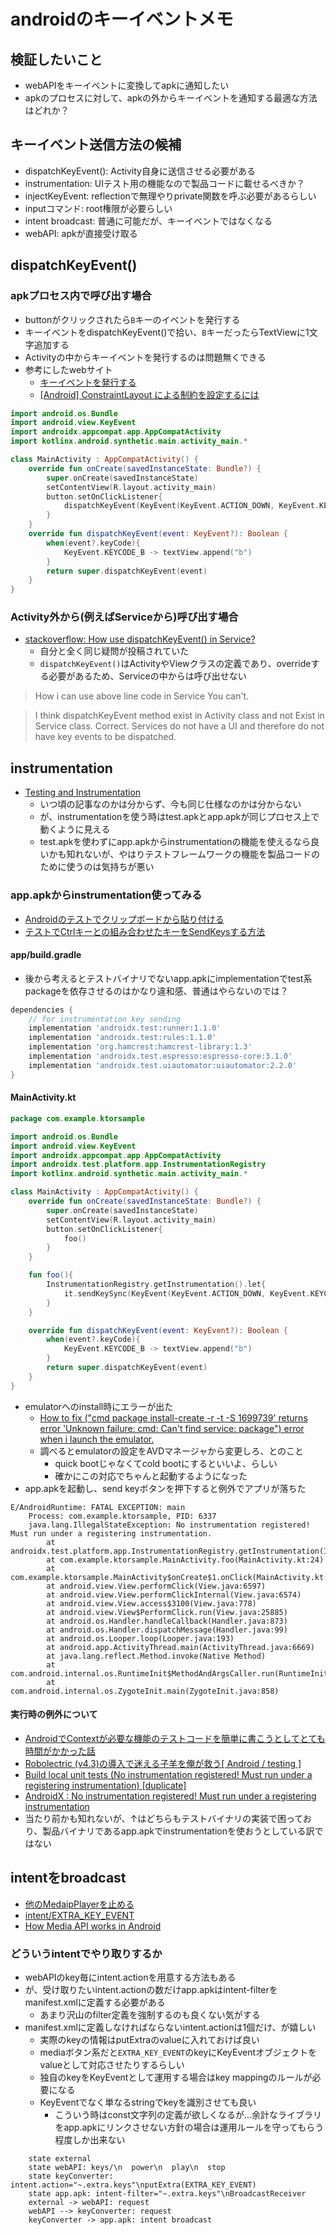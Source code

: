 # androidのキーイベントメモ

## 検証したいこと
- webAPIをキーイベントに変換してapkに通知したい
- apkのプロセスに対して、apkの外からキーイベントを通知する最適な方法はどれか？

## キーイベント送信方法の候補
- dispatchKeyEvent(): Activity自身に送信させる必要がある
- instrumentation: UIテスト用の機能なので製品コードに載せるべきか？
- injectKeyEvent: reflectionで無理やりprivate関数を呼ぶ必要があるらしい
- inputコマンド: root権限が必要らしい
- intent broadcast: 普通に可能だが、キーイベントではなくなる
- webAPI: apkが直接受け取る

## dispatchKeyEvent()

### apkプロセス内で呼び出す場合
- buttonがクリックされたら`B`キーのイベントを発行する
- キーイベントをdispatchKeyEvent()で拾い、`B`キーだったらTextViewに1文字追加する
- Activityの中からキーイベントを発行するのは問題無くできる
- 参考にしたwebサイト
  - [キーイベントを発行する](https://seesaawiki.jp/w/moonlight_aska/d/%A5%AD%A1%BC%A5%A4%A5%D9%A5%F3%A5%C8%A4%F2%C8%AF%B9%D4%A4%B9%A4%EB)
  - [[Android] ConstraintLayout による制約を設定するには](https://akira-watson.com/android/constraintlayout.html)


```kotlin
import android.os.Bundle
import android.view.KeyEvent
import androidx.appcompat.app.AppCompatActivity
import kotlinx.android.synthetic.main.activity_main.*

class MainActivity : AppCompatActivity() {
    override fun onCreate(savedInstanceState: Bundle?) {
        super.onCreate(savedInstanceState)
        setContentView(R.layout.activity_main)
        button.setOnClickListener{
            dispatchKeyEvent(KeyEvent(KeyEvent.ACTION_DOWN, KeyEvent.KEYCODE_B))
        }
    }
    override fun dispatchKeyEvent(event: KeyEvent?): Boolean {
        when(event?.keyCode){
            KeyEvent.KEYCODE_B -> textView.append("b")
        }
        return super.dispatchKeyEvent(event)
    }
}
```

### Activity外から(例えばServiceから)呼び出す場合
- [stackoverflow: How use dispatchKeyEvent() in Service?](https://stackoverflow.com/questions/23185320/how-use-dispatchkeyevent-in-service)
  - 自分と全く同じ疑問が投稿されていた
  - `dispatchKeyEvent()`はActivityやViewクラスの定義であり、overrideする必要があるため、Serviceの中からは呼び出せない

> How i can use above line code in Service
> You can't.

>I think dispatchKeyEvent method exist in Activity class and not Exist in Service class.
> Correct. Services do not have a UI and therefore do not have key events to be dispatched.

## instrumentation
- [Testing and Instrumentation](https://sites.google.com/site/androidtestclub/translation/testing-and-instrumentation)
  - いつ頃の記事なのかは分からず、今も同じ仕様なのかは分からない
  - が、instrumentationを使う時はtest.apkとapp.apkが同じプロセス上で動くように見える
  - test.apkを使わずにapp.apkからinstrumentationの機能を使えるなら良いかも知れないが、やはりテストフレームワークの機能を製品コードのために使うのは気持ちが悪い

### app.apkからinstrumentation使ってみる
- [Androidのテストでクリップボードから貼り付ける](https://gist.github.com/esmasui/f00e255e60a69e20a1c0)
- [テストでCtrlキーとの組み合わせたキーをSendKeysする方法](https://groups.google.com/g/android-group-japan/c/2IJpWkjnCw8?pli=1)


#### app/build.gradle
- 後から考えるとテストバイナリでないapp.apkにimplementationでtest系packageを依存させるのはかなり違和感、普通はやらないのでは？
```groovy
dependencies {
    // for instrumentation key sending
    implementation 'androidx.test:runner:1.1.0'
    implementation 'androidx.test:rules:1.1.0'
    implementation 'org.hamcrest:hamcrest-library:1.3'
    implementation 'androidx.test.espresso:espresso-core:3.1.0'
    implementation 'androidx.test.uiautomator:uiautomator:2.2.0'
}
```

#### MainActivity.kt
```kotlin
package com.example.ktorsample

import android.os.Bundle
import android.view.KeyEvent
import androidx.appcompat.app.AppCompatActivity
import androidx.test.platform.app.InstrumentationRegistry
import kotlinx.android.synthetic.main.activity_main.*

class MainActivity : AppCompatActivity() {
    override fun onCreate(savedInstanceState: Bundle?) {
        super.onCreate(savedInstanceState)
        setContentView(R.layout.activity_main)
        button.setOnClickListener{
            foo()
        }
    }

    fun foo(){
        InstrumentationRegistry.getInstrumentation().let{
            it.sendKeySync(KeyEvent(KeyEvent.ACTION_DOWN, KeyEvent.KEYCODE_B))
        }
    }

    override fun dispatchKeyEvent(event: KeyEvent?): Boolean {
        when(event?.keyCode){
            KeyEvent.KEYCODE_B -> textView.append("b")
        }
        return super.dispatchKeyEvent(event)
    }
}
```

- emulatorへのinstall時にエラーが出た
  - [How to fix ("cmd package install-create -r -t  -S 1699739' returns error 'Unknown failure: cmd: Can't find service: package") error when i launch the emulator.](https://stackoverflow.com/questions/57256664/how-to-fix-cmd-package-install-create-r-t-s-1699739-returns-error-unknown)
  - 調べるとemulatorの設定をAVDマネージャから変更しろ、とのこと
    - quick bootじゃなくてcold bootにするといいよ、らしい
    - 確かにこの対応でちゃんと起動するようになった
- app.apkを起動し、send keyボタンを押下すると例外でアプリが落ちた
```
E/AndroidRuntime: FATAL EXCEPTION: main
    Process: com.example.ktorsample, PID: 6337
    java.lang.IllegalStateException: No instrumentation registered! Must run under a registering instrumentation.
        at androidx.test.platform.app.InstrumentationRegistry.getInstrumentation(InstrumentationRegistry.java:45)
        at com.example.ktorsample.MainActivity.foo(MainActivity.kt:24)
        at com.example.ktorsample.MainActivity$onCreate$1.onClick(MainActivity.kt:19)
        at android.view.View.performClick(View.java:6597)
        at android.view.View.performClickInternal(View.java:6574)
        at android.view.View.access$3100(View.java:778)
        at android.view.View$PerformClick.run(View.java:25885)
        at android.os.Handler.handleCallback(Handler.java:873)
        at android.os.Handler.dispatchMessage(Handler.java:99)
        at android.os.Looper.loop(Looper.java:193)
        at android.app.ActivityThread.main(ActivityThread.java:6669)
        at java.lang.reflect.Method.invoke(Native Method)
        at com.android.internal.os.RuntimeInit$MethodAndArgsCaller.run(RuntimeInit.java:493)
        at com.android.internal.os.ZygoteInit.main(ZygoteInit.java:858)
```

#### 実行時の例外について
- [AndroidでContextが必要な機能のテストコードを簡単に書こうとしてとても時間がかかった話](https://qiita.com/hotdrop_77/items/adf0d706c0fbc4c0a5c9)
- [Robolectric (v4.3)の導入で迷える子羊を俺が救う[ Android / testing ]](https://qiita.com/nanoyatsu/items/cc2af0d792fad74afe2d)
- [Build local unit tests (No instrumentation registered! Must run under a registering instrumentation) [duplicate]](https://stackoverflow.com/questions/54222533/build-local-unit-tests-no-instrumentation-registered-must-run-under-a-register/54648161)
- [AndroidX : No instrumentation registered! Must run under a registering instrumentation](https://stackoverflow.com/questions/53595837/androidx-no-instrumentation-registered-must-run-under-a-registering-instrumen)
- 当たり前かも知れないが、↑はどちらもテストバイナリの実装で困っており、製品バイナリであるapp.apkでinstrumentationを使おうとしている訳ではない

## intentをbroadcast
- [他のMedaipPlayerを止める](https://asari-mtr.hatenadiary.org/entry/20120115/1326607083)
- [intent/EXTRA_KEY_EVENT](https://developer.android.com/reference/android/content/Intent?hl=ja#EXTRA_KEY_EVENT)
- [How Media API works in Android](https://qiita.com/KeithYokoma/items/ed873676ecb28196781f)

### どういうintentでやり取りするか
- webAPIのkey毎にintent.actionを用意する方法もある
- が、受け取りたいintent.actionの数だけapp.apkはintent-filterをmanifest.xmlに定義する必要がある
  - あまり沢山のfilter定義を強制するのも良くない気がする
- manifest.xmlに定義しなければならないintent.actionは1個だけ、が嬉しい
  - 実際のkeyの情報はputExtraのvalueに入れておけば良い
  - mediaボタン系だと`EXTRA_KEY_EVENT`のkeyにKeyEventオブジェクトをvalueとして対応させたりするらしい
  - 独自のkeyをKeyEventとして運用する場合はkey mappingのルールが必要になる
  - KeyEventでなく単なるstringでkeyを識別させても良い
    - こういう時はconst文字列の定義が欲しくなるが...余計なライブラリをapp.apkにリンクさせない方針の場合は運用ルールを守ってもらう程度しか出来ない

```plantuml
    state external
    state webAPI: keys/\n  power\n  play\n  stop
    state keyConverter: intent.action="~.extra.keys"\nputExtra(EXTRA_KEY_EVENT)
    state app.apk: intent-filter="~.extra.keys"\nBroadcastReceiver
    external -> webAPI: request
    webAPI --> keyConverter: request
    keyConverter -> app.apk: intent broadcast
```